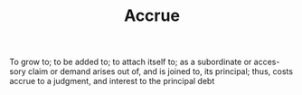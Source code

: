 ---
title: Accrue
letter: A
permalink: "/definitions/bld-accrue.html"
body: To grow to; to be added to; to attach itself to; as a subordinate or acces-sory
  claim or demand arises out of, and is joined to, its principal; thus, costs accrue
  to a judgment, and interest to the principal debt
published_at: '2018-07-07'
source: Black's Law Dictionary 2nd Ed (1910)
layout: post
---